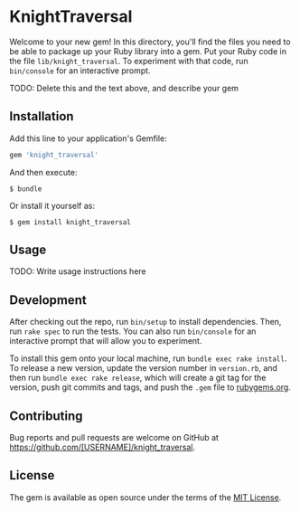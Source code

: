 # KnightTraversal

Welcome to your new gem! In this directory, you'll find the files you need to be able to package up your Ruby library into a gem. Put your Ruby code in the file `lib/knight_traversal`. To experiment with that code, run `bin/console` for an interactive prompt.

TODO: Delete this and the text above, and describe your gem

## Installation

Add this line to your application's Gemfile:

```ruby
gem 'knight_traversal'
```

And then execute:

    $ bundle

Or install it yourself as:

    $ gem install knight_traversal

## Usage

TODO: Write usage instructions here

## Development

After checking out the repo, run `bin/setup` to install dependencies. Then, run `rake spec` to run the tests. You can also run `bin/console` for an interactive prompt that will allow you to experiment.

To install this gem onto your local machine, run `bundle exec rake install`. To release a new version, update the version number in `version.rb`, and then run `bundle exec rake release`, which will create a git tag for the version, push git commits and tags, and push the `.gem` file to [rubygems.org](https://rubygems.org).

## Contributing

Bug reports and pull requests are welcome on GitHub at https://github.com/[USERNAME]/knight_traversal.

## License

The gem is available as open source under the terms of the [MIT License](https://opensource.org/licenses/MIT).

